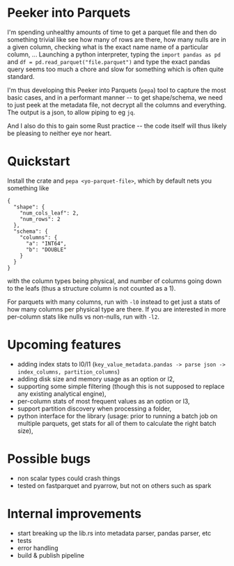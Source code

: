 # Peeker into Parquets

I'm spending unhealthy amounts of time to get a parquet file and then do something trivial like see how many of rows are there, how many nulls are in a given column, checking what is the exact name name of a particular column, ...
Launching a python interpreter, typing the `import pandas as pd` and `df = pd.read_parquet("file.parquet")` and type the exact pandas query seems too much a chore and slow for something which is often quite standard.

I'm thus developing this Peeker into Parquets (`pepa`) tool to capture the most basic cases, and in a performant manner -- to get shape/schema, we need to just peek at the metadata file, not decrypt all the columns and everything.
The output is a json, to allow piping to eg `jq`.

And I also do this to gain some Rust practice -- the code itself will thus likely be pleasing to neither eye nor heart.

# Quickstart

Install the crate and `pepa <yo-parquet-file>`, which by default nets you something like
```
{
  "shape": {
    "num_cols_leaf": 2,
    "num_rows": 2
  },
  "schema": {
    "columns": {
      "a": "INT64",
      "b": "DOUBLE"
    }
  }
}
```
with the column types being physical, and number of columns going down to the leafs (thus a structure column is not counted as a 1).

For parquets with many columns, run with `-l0` instead to get just a stats of how many columns per physical type are there.
If you are interested in more per-column stats like nulls vs non-nulls, run with `-l2`.

# Upcoming features
 - adding index stats to l0/l1 (`key_value_metadata.pandas -> parse json -> index_columns, partition_columns`)
 - adding disk size and memory usage as an option or l2,
 - supporting some simple filtering (though this is not supposed to replace any existing analytical engine),
 - per-column stats of most frequent values as an option or l3,
 - support partition discovery when processing a folder,
 - python interface for the library (usage: prior to running a batch job on multiple parquets, get stats for all of them to calculate the right batch size),

# Possible bugs
 - non scalar types could crash things
 - tested on fastparquet and pyarrow, but not on others such as spark

# Internal improvements
 - start breaking up the lib.rs into metadata parser, pandas parser, etc
 - tests
 - error handling
 - build & publish pipeline
